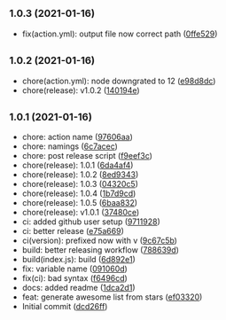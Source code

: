 ## <small>1.0.3 (2021-01-16)</small>

* fix(action.yml): output file now correct path ([0ffe529](https://github.com/simonecorsi/mawesome/commit/0ffe529))



## <small>1.0.2 (2021-01-16)</small>

* chore(action.yml): node downgrated to 12 ([e98d8dc](https://github.com/simonecorsi/mawesome/commit/e98d8dc))
* chore(release): v1.0.2 ([140194e](https://github.com/simonecorsi/mawesome/commit/140194e))



## <small>1.0.1 (2021-01-16)</small>

* chore: action name ([97606aa](https://github.com/simonecorsi/mawesome/commit/97606aa))
* chore: namings ([6c7acec](https://github.com/simonecorsi/mawesome/commit/6c7acec))
* chore: post release script ([f9eef3c](https://github.com/simonecorsi/mawesome/commit/f9eef3c))
* chore(release): 1.0.1 ([6da4af4](https://github.com/simonecorsi/mawesome/commit/6da4af4))
* chore(release): 1.0.2 ([8ed9343](https://github.com/simonecorsi/mawesome/commit/8ed9343))
* chore(release): 1.0.3 ([04320c5](https://github.com/simonecorsi/mawesome/commit/04320c5))
* chore(release): 1.0.4 ([1b7d9cd](https://github.com/simonecorsi/mawesome/commit/1b7d9cd))
* chore(release): 1.0.5 ([6baa832](https://github.com/simonecorsi/mawesome/commit/6baa832))
* chore(release): v1.0.1 ([37480ce](https://github.com/simonecorsi/mawesome/commit/37480ce))
* ci: added github user setup ([9711928](https://github.com/simonecorsi/mawesome/commit/9711928))
* ci: better release ([e75a669](https://github.com/simonecorsi/mawesome/commit/e75a669))
* ci(version): prefixed now with v ([9c67c5b](https://github.com/simonecorsi/mawesome/commit/9c67c5b))
* build: better releasing workflow ([788639d](https://github.com/simonecorsi/mawesome/commit/788639d))
* build(index.js): build ([6d892e1](https://github.com/simonecorsi/mawesome/commit/6d892e1))
* fix: variable name ([091060d](https://github.com/simonecorsi/mawesome/commit/091060d))
* fix(ci): bad syntax ([f6496cd](https://github.com/simonecorsi/mawesome/commit/f6496cd))
* docs: added readme ([1dca2d1](https://github.com/simonecorsi/mawesome/commit/1dca2d1))
* feat: generate awesome list from stars ([ef03320](https://github.com/simonecorsi/mawesome/commit/ef03320))
* Initial commit ([dcd26ff](https://github.com/simonecorsi/mawesome/commit/dcd26ff))



